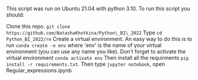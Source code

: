 This script was run on Ubuntu 21.04 with python 3.10. To run this script you should:

Clone this repo. `git clone https://github.com/NatashaKhotkina/Python\_BI\_2022`
Type `cd Python_BI_2022/re`
Create a virtual environment. An easy way to do this is to run `conda create -n env` where 'env' is the name of your virtual environment (you can use any name you like).
Don't forget to activate the virtual environment `conda activate env`
Then install all the requirments `pip install -r requirements.txt`.
Then type `jupyter notebook`, open Regular_expressions.ipynb
